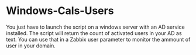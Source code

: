 # Windows-Cals-Users
You just have to launch the script on a windows server with an AD service installed.
The script will return the count of activated users in your AD as text.
You can use that in a Zabbix user parameter to monitor the ammount of user in your domain.

